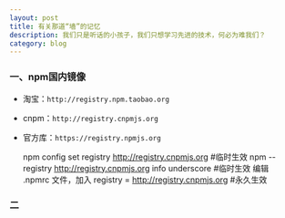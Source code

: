 ```yaml
---
layout: post
title: 有关那道“墙”的记忆
description: 我们只是听话的小孩子，我们只想学习先进的技术，何必为难我们？
category: blog
---
```


### 一、npm国内镜像

- 淘宝：``http://registry.npm.taobao.org``
- cnpm：``http://registry.cnpmjs.org``
- 官方库：``https://registry.npmjs.org``

    npm config set registry http://registry.cnpmjs.org  #临时生效
    npm --registry http://registry.cnpmjs.org info underscore   #临时生效
    编辑 .npmrc 文件，加入 registry = http://registry.cnpmjs.org    #永久生效
    
### 二

[Beetaa]:    http://beetaa.com  "Beetaa"
